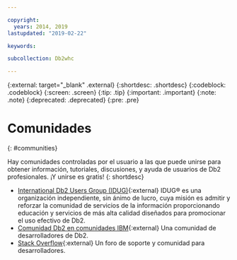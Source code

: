 ```yaml
---

copyright:
  years: 2014, 2019
lastupdated: "2019-02-22"

keywords:

subcollection: Db2whc

---
```


<!-- Attribute definitions --> 
{:external: target="_blank" .external}
{:shortdesc: .shortdesc}
{:codeblock: .codeblock}
{:screen: .screen}
{:tip: .tip}
{:important: .important}
{:note: .note}
{:deprecated: .deprecated}
{:pre: .pre}

# Comunidades
{: #communities}

Hay comunidades controladas por el usuario a las que puede unirse para obtener información, tutoriales, discusiones, y ayuda de usuarios de Db2 profesionales. ¡Y unirse es gratis!
{: shortdesc}

* [International Db2 Users Group (IDUG)](https://www.idug.org/){:external} IDUG® es una organización independiente, sin ánimo de lucro, cuya misión es admitir y reforzar la comunidad de servicios de la información proporcionando educación y servicios de más alta calidad diseñados para promocionar el uso efectivo de Db2.
* [Comunidad Db2 en comunidades IBM](https://community.ibm.com/community/user/hybriddatamanagement/communities/community-home?CommunityKey=1feb44c5-c839-437b-8e7a-f85d61d4136b){:external} Una comunidad de desarrolladores de Db2.
* [Stack Overflow](https://stackoverflow.com/users/login?ssrc=anon_ask&returnurl=https%3a%2f%2fstackoverflow.com%2fquestions%2fask%3ftags%3ddashdb){:external} Un foro de soporte y comunidad para desarrolladores.
